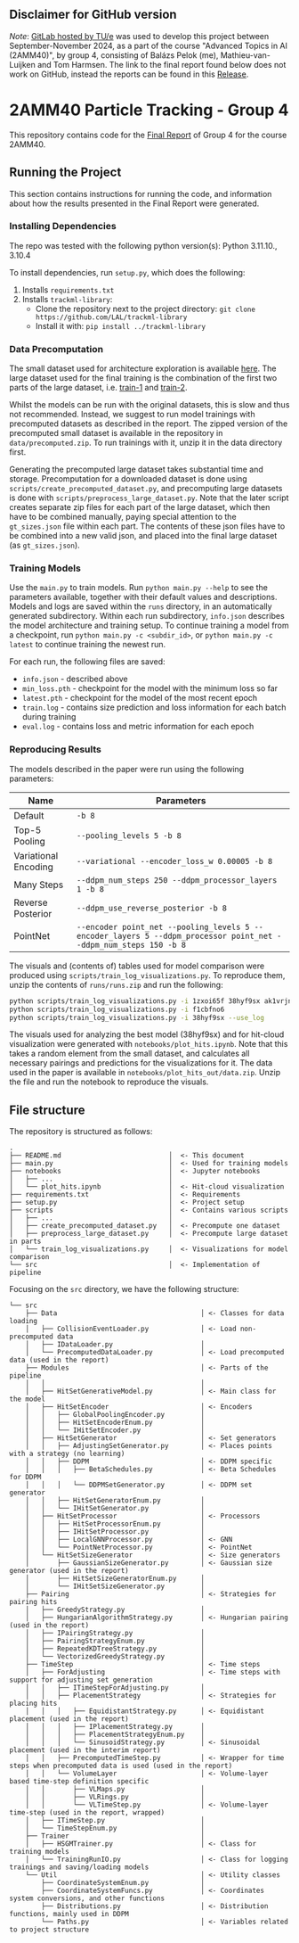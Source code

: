 ## Disclaimer for GitHub version

*Note*: [GitLab hosted by TU/e](https://gitlab.tue.nl/users/sign_in) was used to develop this project between September-November 2024, as a part of the course "Advanced Topics in AI (2AMM40)", by group 4, consisting of Balázs Pelok (me), Mathieu-van-Luijken and Tom Harmsen. The link to the final report found below does not work on GitHub, instead the reports can be found in this [Release](https://github.com/HaGeza/ParticleCollisionDL/releases/tag/v1).

# 2AMM40 Particle Tracking - Group 4

This repository contains code for the [Final Report](uploads/728fc5b720b27c8b239dbcfa77dc5722/FinalReport.pdf)
of Group 4 for the course 2AMM40.

## Running the Project

This section contains instructions for running the code, and information about how the results presented
in the Final Report were generated.

### Installing Dependencies

The repo was tested with the following python version(s): Python 3.11.10., 3.10.4

To install dependencies, run `setup.py`, which does the following:
1. Installs `requirements.txt`
2. Installs `trackml-library`:
    - Clone the repository next to the project directory: `git clone https://github.com/LAL/trackml-library`
    - Install it with: `pip install ../trackml-library`

### Data Precomputation

The small dataset used for architecture exploration is available [here](https://www.kaggle.com/c/trackml-particle-identification/data?select=train_sample.zip).
The large dataset used for the final training is the combination of the first two parts of the large dataset, i.e.
[train-1](https://www.kaggle.com/c/trackml-particle-identification/data?select=train_1.zip) and [train-2](https://www.kaggle.com/c/trackml-particle-identification/data?select=train_2.zip).

Whilst the models can be run with the original datasets, this is slow and thus not recommended. Instead, we suggest
to run model trainings with precomputed datasets as described in the report. The zipped version of the precomputed
small dataset is available in the repository in `data/precomputed.zip`. To run trainings with it, unzip it in
the data directory first.

Generating the precomputed large dataset takes substantial time and storage. Precomputation for a downloaded dataset
is done using `scripts/create_precomputed_dataset.py`, and precomputing large datasets is done with `scripts/preprocess_large_dataset.py`.
Note that the later script creates separate zip files for each part of the large dataset, which then have to be combined
manually, paying special attention to the `gt_sizes.json` file within each part. The contents of these json files have
to be combined into a new valid json, and placed into the final large dataset (as `gt_sizes.json`).

### Training Models

Use the `main.py` to train models. Run `python main.py --help` to see the parameters available, together with
their default values and descriptions. Models and logs are saved within the `runs` directory, in an automatically
generated subdirectory. Within each run subdirectory, `info.json` describes the model architecture and training
setup. To continue training a model from a checkpoint, run `python main.py -c <subdir_id>`, or `python main.py -c latest`
to continue training the newest run.

For each run, the following files are saved:
- `info.json` - described above
- `min_loss.pth` - checkpoint for the model with the minimum loss so far
- `latest.pth` - checkpoint for the model of the most recent epoch
- `train.log` - contains size prediction and loss information for each batch during training
- `eval.log` - contains loss and metric information for each epoch

### Reproducing Results

The models described in the paper were run using the following parameters:

| Name | Parameters | 
| ---- | ---------- |
| Default | `-b 8` |
| Top-5 Pooling | `--pooling_levels 5 -b 8` |
| Variational Encoding | `--variational --encoder_loss_w 0.00005 -b 8` |
| Many Steps | `--ddpm_num_steps 250 --ddpm_processor_layers 1 -b 8` |
| Reverse Posterior | `--ddpm_use_reverse_posterior -b 8` |
| PointNet | `--encoder point_net --pooling_levels 5 --encoder_layers 5 --ddpm_processor point_net --ddpm_num_steps 150 -b 8` |


The visuals and (contents of) tables used for model comparison were produced using `scripts/train_log_visualizations.py`.
To reproduce them, unzip the contents of `runs/runs.zip` and run the following:
```sh
python scripts/train_log_visualizations.py -i 1zxoi65f 38hyf9sx ak1vrjnv b9m80o2r r9oudocu rek8pk3y --make_table
python scripts/train_log_visualizations.py -i f1cbfno6
python scripts/train_log_visualizations.py -i 38hyf9sx --use_log
```

The visuals used for analyzing the best model (38hyf9sx) and for hit-cloud visualization were generated with
`notebooks/plot_hits.ipynb`. Note that this takes a random element from the small dataset, and calculates all
necessary pairings and predictions for the visualizations for it. The data used in the paper is available in
`notebooks/plot_hits_out/data.zip`. Unzip the file and run the notebook to reproduce the visuals.

## File structure

The repository is structured as follows:

```
.
├── README.md                           │  <- This document
├── main.py                             │  <- Used for training models
├── notebooks                           │  <- Jupyter notebooks
│   ├── ...                             │  
│   └── plot_hits.ipynb                 │  <- Hit-cloud visualization
├── requirements.txt                    │  <- Requirements
├── setup.py                            │  <- Project setup
├── scripts                             │  <- Contains various scripts
│   ├── ...                             │  
│   ├── create_precomputed_dataset.py   │  <- Precompute one dataset
│   ├── preprocess_large_dataset.py     │  <- Precompute large dataset in parts
│   └── train_log_visualizations.py     │  <- Visualizations for model comparison
└── src                                 │  <- Implementation of pipeline
```

Focusing on the `src` directory, we have the following structure:

```
└── src                                     
    ├── Data                                    │ <- Classes for data loading
    │   ├── CollisionEventLoader.py             │ <- Load non-precomputed data
    │   ├── IDataLoader.py                      │ 
    │   └── PrecomputedDataLoader.py            │ <- Load precomputed data (used in the report)
    ├── Modules                                 │ <- Parts of the pipeline
    │   │                                       │ 
    │   ├── HitSetGenerativeModel.py            │ <- Main class for the model
    │   ├── HitSetEncoder                       │ <- Encoders
    │   │   ├── GlobalPoolingEncoder.py         │ 
    │   │   ├── HitSetEncoderEnum.py            │ 
    │   │   └── IHitSetEncoder.py               │ 
    │   ├── HitSetGenerator                     │ <- Set generators
    │   │   ├── AdjustingSetGenerator.py        │ <- Places points with a strategy (no learning)
    │   │   ├── DDPM                            │ <- DDPM specific
    │   │   │   ├── BetaSchedules.py            │ <- Beta Schedules for DDPM
    │   │   │   └── DDPMSetGenerator.py         │ <- DDPM set generator
    │   │   ├── HitSetGeneratorEnum.py          │ 
    │   │   └── IHitSetGenerator.py             │
    │   ├── HitSetProcessor                     │ <- Processors
    │   │   ├── HitSetProcessorEnum.py          │
    │   │   ├── IHitSetProcessor.py             │
    │   │   ├── LocalGNNProcessor.py            │ <- GNN
    │   │   └── PointNetProcessor.py            │ <- PointNet
    │   └── HitSetSizeGenerator                 │ <- Size generators
    │       ├── GaussianSizeGenerator.py        │ <- Gaussian size generator (used in the report)
    │       ├── HitSetSizeGeneratorEnum.py      │
    │       └── IHitSetSizeGenerator.py         │
    ├── Pairing                                 │ <- Strategies for pairing hits
    │   ├── GreedyStrategy.py                   │
    │   ├── HungarianAlgorithmStrategy.py       │ <- Hungarian pairing (used in the report)
    │   ├── IPairingStrategy.py                 │
    │   ├── PairingStrategyEnum.py              │
    │   ├── RepeatedKDTreeStrategy.py           │
    │   └── VectorizedGreedyStrategy.py         │
    ├── TimeStep                                │ <- Time steps
    │   ├── ForAdjusting                        │ <- Time steps with support for adjusting set generation
    │   │   ├── ITimeStepForAdjusting.py        │
    │   │   ├── PlacementStrategy               │ <- Strategies for placing hits
    │   │   │   ├── EquidistantStrategy.py      │ <- Equidistant placement (used in the report)
    │   │   │   ├── IPlacementStrategy.py       │
    │   │   │   ├── PlacementStrategyEnum.py    │
    │   │   │   └── SinusoidStrategy.py         │ <- Sinusoidal placement (used in the interim report)
    │   │   ├── PrecomputedTimeStep.py          │ <- Wrapper for time steps when precomputed data is used (used in the report)
    │   │   └── VolumeLayer                     │ <- Volume-layer based time-step definition specific
    │   │       ├── VLMaps.py                   │
    │   │       ├── VLRings.py                  │
    │   │       └── VLTimeStep.py               │ <- Volume-layer time-step (used in the report, wrapped)
    │   ├── ITimeStep.py                        │
    │   └── TimeStepEnum.py                     │
    ├── Trainer                                 │
    │   ├── HSGMTrainer.py                      │ <- Class for training models
    │   └── TrainingRunIO.py                    │ <- Class for logging trainings and saving/loading models
    └── Util                                    │ <- Utility classes
        ├── CoordinateSystemEnum.py             │
        ├── CoordinateSystemFuncs.py            │ <- Coordinates system conversions, and other functions
        ├── Distributions.py                    │ <- Distribution functions, mainly used in DDPM
        └── Paths.py                            │ <- Variables related to project structure
```

